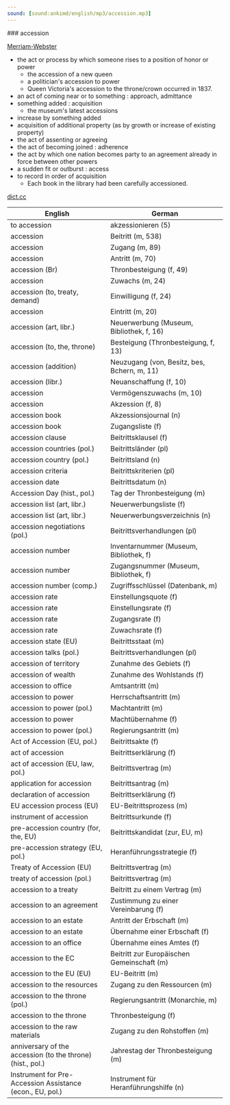 ```yaml
---
sound: [sound:ankimd/english/mp3/accession.mp3]
---
```


\### accession

[Merriam-Webster](https://www.merriam-webster.com/dictionary/accession)

- the act or process by which someone rises to a position of honor or power
    - the accession of a new queen
    - a politician's accession to power
    - Queen Victoria's accession to the throne/crown occurred in 1837.
- an act of coming near or to something : approach, admittance
- something added : acquisition
    - the museum's latest accessions
- increase by something added
- acquisition of additional property (as by growth or increase of existing property)
- the act of assenting or agreeing
- the act of becoming joined : adherence
- the act by which one nation becomes party to an agreement already in force between other powers
- a sudden fit or outburst : access
- to record in order of acquisition
    - Each book in the library had been carefully accessioned.

[dict.cc](https://www.dict.cc/accession)

| English        | German       |
| -------------- | ------------ |
| to accession | akzessionieren (5) |
| accession | Beitritt (m, 538) |
| accession | Zugang (m, 89) |
| accession | Antritt (m, 70) |
| accession (Br) | Thronbesteigung (f, 49) |
| accession | Zuwachs (m, 24) |
| accession (to, treaty, demand) | Einwilligung (f, 24) |
| accession | Eintritt (m, 20) |
| accession (art, libr.) | Neuerwerbung (Museum, Bibliothek, f, 16) |
| accession (to, the, throne) | Besteigung (Thronbesteigung, f, 13) |
| accession (addition) | Neuzugang (von, Besitz, bes, Bchern, m, 11) |
| accession (libr.) | Neuanschaffung (f, 10) |
| accession | Vermögenszuwachs (m, 10) |
| accession | Akzession (f, 8) |
| accession book | Akzessionsjournal (n) |
| accession book | Zugangsliste (f) |
| accession clause | Beitrittsklausel (f) |
| accession countries (pol.) | Beitrittsländer (pl) |
| accession country (pol.) | Beitrittsland (n) |
| accession criteria | Beitrittskriterien (pl) |
| accession date | Beitrittsdatum (n) |
| Accession Day (hist., pol.) | Tag der Thronbesteigung (m) |
| accession list (art, libr.) | Neuerwerbungsliste (f) |
| accession list (art, libr.) | Neuerwerbungsverzeichnis (n) |
| accession negotiations (pol.) | Beitrittsverhandlungen (pl) |
| accession number | Inventarnummer (Museum, Bibliothek, f) |
| accession number | Zugangsnummer (Museum, Bibliothek, f) |
| accession number (comp.) | Zugriffsschlüssel (Datenbank, m) |
| accession rate | Einstellungsquote (f) |
| accession rate | Einstellungsrate (f) |
| accession rate | Zugangsrate (f) |
| accession rate | Zuwachsrate (f) |
| accession state (EU) | Beitrittsstaat (m) |
| accession talks (pol.) | Beitrittsverhandlungen (pl) |
| accession of territory | Zunahme des Gebiets (f) |
| accession of wealth | Zunahme des Wohlstands (f) |
| accession to office | Amtsantritt (m) |
| accession to power | Herrschaftsantritt (m) |
| accession to power (pol.) | Machtantritt (m) |
| accession to power | Machtübernahme (f) |
| accession to power (pol.) | Regierungsantritt (m) |
| Act of Accession (EU, pol.) | Beitrittsakte (f) |
| act of accession | Beitrittserklärung (f) |
| act of accession (EU, law, pol.) | Beitrittsvertrag (m) |
| application for accession | Beitrittsantrag (m) |
| declaration of accession | Beitrittserklärung (f) |
| EU accession process (EU) | EU-Beitrittsprozess (m) |
| instrument of accession | Beitrittsurkunde (f) |
| pre-accession country (for, the, EU) | Beitrittskandidat (zur, EU, m) |
| pre-accession strategy (EU, pol.) | Heranführungsstrategie (f) |
| Treaty of Accession (EU) | Beitrittsvertrag (m) |
| treaty of accession (pol.) | Beitrittsvertrag (m) |
| accession to a treaty | Beitritt zu einem Vertrag (m) |
| accession to an agreement | Zustimmung zu einer Vereinbarung (f) |
| accession to an estate | Antritt der Erbschaft (m) |
| accession to an estate | Übernahme einer Erbschaft (f) |
| accession to an office | Übernahme eines Amtes (f) |
| accession to the EC | Beitritt zur Europäischen Gemeinschaft (m) |
| accession to the EU (EU) | EU-Beitritt (m) |
| accession to the resources | Zugang zu den Ressourcen (m) |
| accession to the throne (pol.) | Regierungsantritt (Monarchie, m) |
| accession to the throne | Thronbesteigung (f) |
| accession to the raw materials | Zugang zu den Rohstoffen (m) |
| anniversary of the accession (to the throne) (hist., pol.) | Jahrestag der Thronbesteigung (m) |
| Instrument for Pre-Accession Assistance <IPA> (econ., EU, pol.) | Instrument für Heranführungshilfe (n) |

